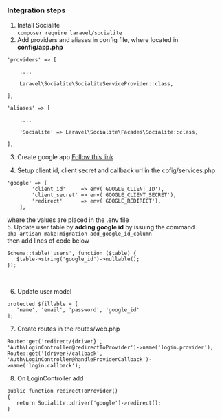 
### Integration steps
1. Install Socialite <br>
`composer require laravel/socialite`
2. Add providers and aliases in config file, where located in **config/app.php**
```
'providers' => [

    ....

    Laravel\Socialite\SocialiteServiceProvider::class,

],

'aliases' => [

    ....

    'Socialite' => Laravel\Socialite\Facades\Socialite::class,

],
```
3. Create google app 
[Follow this link](https://console.developers.google.com)

4. Setup client id, client secret and callback url in the cofig/services.php
```
'google' => [
        'client_id'     => env('GOOGLE_CLIENT_ID'),
        'client_secret' => env('GOOGLE_CLIENT_SECRET'),
        'redirect'      => env('GOOGLE_REDIRECT'),
    ],
 ```
where the values are placed in the .env file <br>
5. Update user table by **adding google id** by issuing the command<br>
`
php artisan make:migration add_google_id_column
`
<br>then add lines of code below
```
Schema::table('users', function ($table) {
   $table->string('google_id')->nullable();
});
```
<br>

6. Update user model
```
protected $fillable = [
   'name', 'email', 'password', 'google_id'
];
```
7. Create routes in the routes/web.php
```
Route::get('redirect/{driver}', 'Auth\LoginController@redirectToProvider')->name('login.provider');
Route::get('{driver}/callback', 'Auth\LoginController@handleProviderCallback')->name('login.callback');
```
8. On LoginController add
```
public function redirectToProvider()
{
   return Socialite::driver('google')->redirect();
}
```


